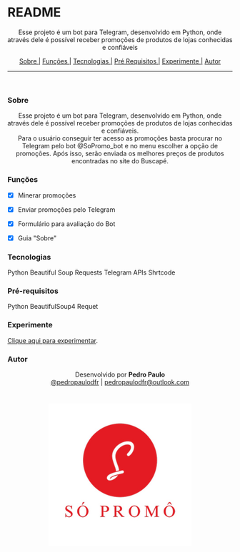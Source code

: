 # README

<p align="center">Esse projeto é um bot para Telegram, desenvolvido em Python, onde através dele é possível receber promoções de produtos de lojas conhecidas e confiáveis</p>

<p align="center">
  <a href="#sobre">Sobre |</a>
  <a href="#funções">Funções |</a>
  <a href="#tecnologias">Tecnologias |</a>
  <a href="#pré-requisitos">Pré Requisitos |</a>
  <a href="#experimente">Experimente |</a>
  <a href="#autor">Autor</a>
</p>

---

<br>


### Sobre

<p align="center">Esse projeto é um bot para Telegram, desenvolvido em Python, onde através dele é possível receber promoções de produtos de lojas conhecidas e confiáveis. <br>Para o usuário conseguir ter acesso as promoções basta procurar no Telegram pelo bot @SoPromo_bot e no menu escolher a opção de promoções. Após isso, serão enviada os melhores preços de produtos encontradas no site do Buscapé.</p>


### Funções

- [x] Minerar promoções
- [x] Enviar promoções pelo Telegram
- [x] Formulário para avaliação do Bot
- [x] Guia "Sobre"


### Tecnologias

Python
Beautiful Soup
Requests
Telegram APIs
Shrtcode


### Pré-requisitos

Python
BeautifulSoup4
Requet


### Experimente

[Clique aqui para experimentar](https://t.me/SoPromo_bot).


### Autor

<p align="center"> Desenvolvido por <b>Pedro Paulo</b><br>
  <a href="https://www.instagram.com/pedropaulodfr/" >@pedropaulodfr</a> | <a href="mailto:pedropaulodfr@outlook.com ">pedropaulodfr@outlook.com </a></p>


<h1 align="center">
  <img alt="Readme" src="https://raw.githubusercontent.com/pedropaulodfr/sopromocao/main/image/avatar5065125335-0.jpg" width="320" height="320" />
</h1>
